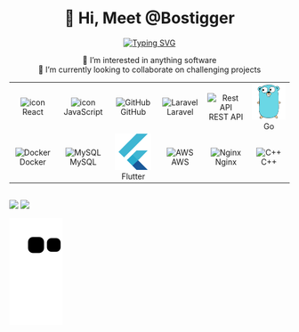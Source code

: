 <div align="center"> <h1> 👋 Hi,  Meet @Bostigger </h1>

  [![Typing SVG](https://readme-typing-svg.herokuapp.com/?lines=Thank+You+for+Visiting!+You+Are+Welcome;Hope+We+Can+Work+Together+Sometime...&pause=1000&width=600)](https://git.io/typing-svg)

🌱 I’m interested in anything software<br>
👯 I’m  currently looking to collaborate on challenging projects</div>


 <div align="center">
    <table>
      <tr>
        <td align="center" width="96">
          <img src="https://techstack-generator.vercel.app/react-icon.svg" alt="icon" width="65" height="65" />
          <br>React
        </td>
        <td align="center" width="96">
          <img src="https://techstack-generator.vercel.app/js-icon.svg" alt="icon" width="65" height="65" />
          <br>JavaScript
        </td>
        <td align="center" width="96">
          <img src="https://techstack-generator.vercel.app/github-icon.svg" width="65" height="65" alt="GitHub" />
          <br>GitHub
        </td>
        <td align="center" width="96">
          <img src="https://www.svgrepo.com/show/353985/laravel.svg" width="65" height="65" alt="Laravel" />
          <br>Laravel
        </td>
        <td align="center" width="96">
          <img src="https://techstack-generator.vercel.app/restapi-icon.svg" width="65" height="65" alt="Rest API" />
          <br>REST API
        </td>
        <td align="center" width="96">
          <img src="https://raw.githubusercontent.com/devicons/devicon/master/icons/go/go-original.svg" width="65" height="65" alt="Go" />
          <br>Go
        </td>
      </tr>
      <tr>
        <td align="center" width="96">
          <img src="https://techstack-generator.vercel.app/docker-icon.svg" width="65" height="65" alt="Docker" />
          <br>Docker
        </td>
        <td align="center" width="96">
          <img src="https://techstack-generator.vercel.app/mysql-icon.svg" width="65" height="65" alt="MySQL" />
          <br>MySQL
        </td>
        <td align="center" width="96">
          <img src="https://raw.githubusercontent.com/devicons/devicon/master/icons/flutter/flutter-original.svg" width="65" height="65" alt="Flutter" />
          <br>Flutter
        </td>
        <td align="center" width="96">
          <img src="https://techstack-generator.vercel.app/aws-icon.svg" width="65" height="65" alt="AWS" />
          <br>AWS
        </td>
        <td align="center" width="96">
          <img src="https://techstack-generator.vercel.app/nginx-icon.svg" width="65" height="65" alt="Nginx" />
          <br>Nginx
        </td>
        <td align="center" width="96">
          <img src="https://techstack-generator.vercel.app/cpp-icon.svg" width="65" height="65" alt="C++" />
          <br>C++
        </td>
      </tr>
    </table>
  </div>

  ##

<div>


  <a href = "mailto:tricksteck@gmail.com"><img src="https://img.shields.io/badge/-Gmail-%23333?style=for-the-badge&logo=gmail&logoColor=white" target="_blank"></a>
  <a href="https://www.linkedin.com/in/peter-blay-9bb2a8197/" target="_blank"><img src="https://img.shields.io/badge/-LinkedIn-%230077B5?style=for-the-badge&logo=linkedin&logoColor=white" target="_blank"></a>

  ![Snake animation](https://github.com/rafaballerini/rafaballerini/blob/output/github-contribution-grid-snake.svg)

</div>
